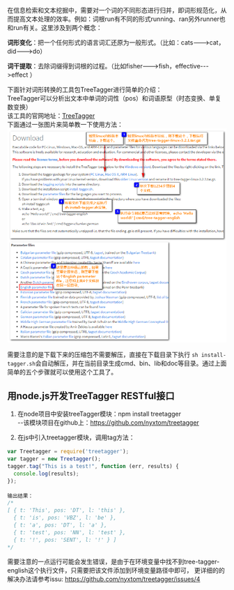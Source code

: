 在信息检索和文本挖掘中，需要对一个词的不同形态进行归并，即词形规范化，从而提高文本处理的效率。例如：词根run有不同的形式running、ran另外runner也和run有关。这里涉及到两个概念：

**词形变化**：把一个任何形式的语言词汇还原为一般形式。（比如：cats--->cat，did--->do）  

**词干提取**：去除词缀得到词根的过程。（比如fisher--->fish，effective--->effect ）  

下面针对词形转换的工具包TreeTagger进行简单的介绍：  
TreeTagger可以分析出文本中单词的词性（pos）和词语原型（时态变换、单复数变换）  
该工具的官网地址：[TreeTagger](http://www.cis.uni-muenchen.de/~schmid/tools/TreeTagger/)  
下面通过一张图片来简单教一下使用方法：
![TreeTagger/images/image0001.png](https://github.com/DimonHo/DH_Note/blob/master/TreeTagger/images/image0001.png)  

需要注意的是下载下来的压缩包不需要解压，直接在下载目录下执行 `sh install-tagger.sh`会自动解压，并在当前目录生成cmd、bin、lib和doc等目录。通过上面简单的五个步骤就可以使用这个工具了。

## 用node.js开发TreeTagger RESTful接口
1. 在node项目中安装treeTagger模块：npm install treetagger   
--该模块项目在github上：https://github.com/nyxtom/treetagger  

2. 在js中引入treetagger模块，调用tag方法：
```javascript
var Treetagger = require('treetagger');
var tagger = new Treetagger();
tagger.tag("This is a test!", function (err, results) {
  console.log(results);
});

输出结果：
/*
[ { t: 'This', pos: 'DT', l: 'this' },
  { t: 'is', pos: 'VBZ', l: 'be' },
  { t: 'a', pos: 'DT', l: 'a' },
  { t: 'test', pos: 'NN', l: 'test' },
  { t: '!', pos: 'SENT', l: '!' } ]
*/
```
需要注意的一点运行可能会发生错误，是由于在环境变量中找不到tree-tagger-english这个执行文件，只需要把该文件添加到环境变量路径中即可，
更详细的的解决办法请参考issu: https://github.com/nyxtom/treetagger/issues/4
